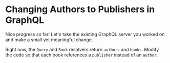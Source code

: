 # Changing Authors to Publishers in GraphQL

Nice progress so far! Let's take the existing GraphQL server you worked on and make a small yet meaningful change.

Right now, the `Query` and `Book` resolvers return `authors` and `books`. Modify the code so that each book references a `publisher` instead of an `author`.